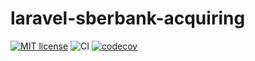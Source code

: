 # laravel-sberbank-acquiring
[![MIT license](https://img.shields.io/badge/License-MIT-blue.svg)](https://lbesson.mit-license.org/)
![CI](https://github.com/avlyalin/laravel-sberbank-acquiring/workflows/CI/badge.svg)
[![codecov](https://codecov.io/gh/avlyalin/laravel-sberbank-acquiring/branch/master/graph/badge.svg)](https://codecov.io/gh/avlyalin/laravel-sberbank-acquiring)
